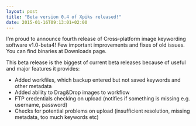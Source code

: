 ```yaml
---
layout: post
title: "Beta version 0.4 of Xpiks released!"
date: 2015-01-16T09:13:01+02:00
---
```


I'm proud to announce fourth release of Cross-platform image keywording software v1.0-beta4! Few important improvements and fixes of old issues. You can find binaries at Downloads page.

This beta release is the biggest of current beta releases because of useful and major features it provides:

- Added workfiles, which backup entered but not saved keywords and other metadata
- Added ability to Drag&Drop images to workflow
- FTP credentials checking on upload (notifies if something is missing e.g. username, password)
- Checks for potential problems on upload (insufficient resolution, missing metadata, too much keywords etc)
